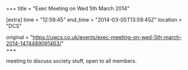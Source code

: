 +++
title = "Exec Meeting on Wed 5th March 2014"

[extra]
time = "12:59:45"
end_time = "2014-03-05T13:59:45Z"
location = "DCS"

original = "https://uwcs.co.uk/events/exec-meeting-on-wed-5th-march-2014-1474489091463/"    
+++

meeting to discuss society stuff, open to all members.

